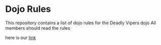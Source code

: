 Dojo Rules
==========

This repository contains a list of dojo rules for the Deadly Vipers dojo
All members should read the rules

here is our [link](https://github.com/deadlyvipers) 

